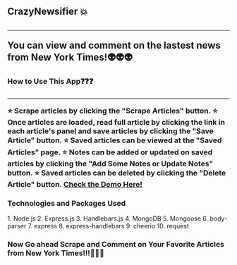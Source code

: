 <h2>CrazyNewsifier 💥<h2>
<hr>
You can view and comment on the lastest news from New York Times!👽👽👽

<h3>How to Use This App❓❓❓<h3>
<hr>
⭐️ Scrape articles by clicking the "Scrape Articles" button.
⭐️ Once articles are loaded, read full article by clicking the link in each article's panel and save articles by clicking the "Save Article" button.
⭐️ Saved articles can be viewed at the "Saved Articles" page.
⭐️ Notes can be added or updated on saved articles by clicking the "Add Some Notes or Update Notes" button.
⭐️ Saved articles can be deleted by clicking the "Delete Article" button.
<a href="https://guarded-brook-89654.herokuapp.com/" target="_blank">Check the Demo Here!</a>

<h3>Technologies and Packages Used</h3>
1. Node.js
2. Express.js
3. Handlebars.js
4. MongoDB
5. Mongoose
6. body-parser
7. express
8. express-handlebars
9. cheerio
10. request

<h3>Now Go ahead Scrape and Comment on Your Favorite Articles from New York Times!!!🌚🌚🌚</h3>
